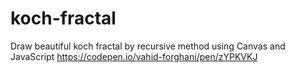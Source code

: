 # koch-fractal
Draw beautiful koch fractal by recursive method using Canvas and JavaScript
https://codepen.io/vahid-forghani/pen/zYPKVKJ
